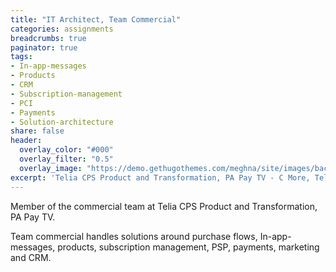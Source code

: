 ```yaml
---
title: "IT Architect, Team Commercial"
categories: assignments
breadcrumbs: true
paginator: true
tags:
- In-app-messages
- Products
- CRM
- Subscription-management
- PCI
- Payments
- Solution-architecture
share: false
header:
  overlay_color: "#000"
  overlay_filter: "0.5"
  overlay_image: "https://demo.gethugothemes.com/meghna/site/images/backgrounds/hero-area.jpg"
excerpt: 'Telia CPS Product and Transformation, PA Pay TV - C More, Telia play, 2022 - Ongoing'
---
```

Member of the commercial team  at Telia CPS Product and Transformation, PA Pay TV.

Team commercial handles solutions around purchase flows, In-app-messages, products, subscription management, PSP, payments, marketing and CRM.
 
